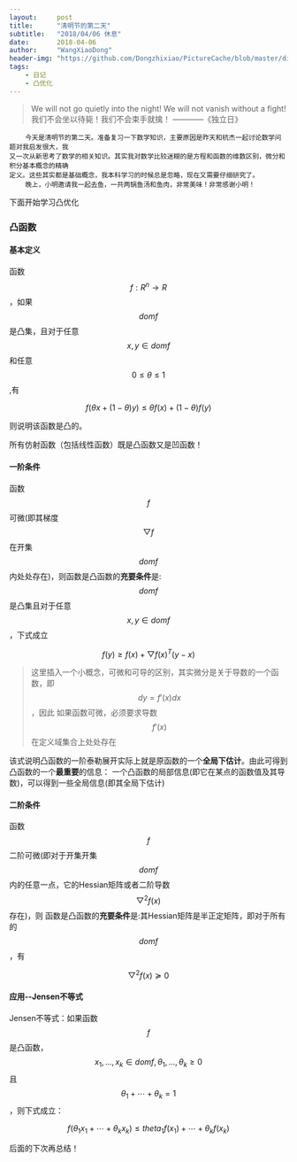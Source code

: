 ```yaml
---
layout:     post
title:      "清明节的第二天"
subtitle:   "2018/04/06 休息"
date:       2018-04-06
author:     "WangXiaoDong"
header-img: "https://github.com/Dongzhixiao/PictureCache/blob/master/diaryPic/20180406.jpg?raw=true"
tags:
    - 日记
    - 凸优化
---
```


>We will not go quietly into the night! We will not vanish without a fight!
我们不会坐以待毙！我们不会束手就擒！
                                                           ————《独立日》

```
    今天是清明节的第二天。准备复习一下数学知识，主要原因是昨天和杭杰一起讨论数学问题对我启发很大，我
又一次从新思考了数学的相关知识。其实我对数学比较迷糊的是方程和函数的维数区别，微分和积分基本概念的精确
定义。这些其实都是基础概念，我本科学习的时候总是忽略，现在又需要仔细研究了。
    晚上，小明邀请我一起去鱼，一共两锅鱼汤和鱼肉，非常美味！非常感谢小明！
```

下面开始学习凸优化

### 凸函数

#### 基本定义

函数$$f:R^n \to R$$，如果$$domf$$是凸集，且对于任意$$x,y \in domf$$和任意$$0 \leqslant \theta \leqslant 1$$,有

$$f( \theta x+(1- \theta )y) \le \theta f(x)+(1- \theta )f(y)$$

则说明该函数是凸的。

所有仿射函数（包括线性函数）既是凸函数又是凹函数！

#### 一阶条件

函数$$f$$可微(即其梯度$$\bigtriangledown f$$在开集$$domf$$内处处存在)，则函数是凸函数的**充要条件**是:
$$domf$$是凸集且对于任意$$x,y \in domf$$，下式成立

$$f(y) \ge f(x)+ \bigtriangledown f(x)^T(y-x)$$


>这里插入一个小概念，可微和可导的区别，其实微分是关于导数的一个函数，即$$dy=f'(x)dx$$，因此
如果函数可微，必须要求导数$$f'(x)$$在定义域集合上处处存在

该式说明凸函数的一阶泰勒展开实际上就是原函数的一个**全局下估计**。由此可得到凸函数的一个**最重要**的信息：
一个凸函数的局部信息(即它在某点的函数值及其导数)，可以得到一些全局信息(即其全局下估计)

#### 二阶条件

函数$$f$$二阶可微(即对于开集开集$$domf$$内的任意一点，它的Hessian矩阵或者二阶导数$$\bigtriangledown^2 f(x)$$存在)，则
函数是凸函数的**充要条件**是:其Hessian矩阵是半正定矩阵，即对于所有的$$domf$$，有

$$\bigtriangledown^2 f(x)\succeq 0$$

#### 应用--Jensen不等式

Jensen不等式：如果函数$$f$$是凸函数，$$x_1,...,x_k \in domf, \theta_1,...,\theta_k \ge 0$$且
$$\theta_1+ \cdots +\theta_k=1$$，则下式成立：

$$f(\theta_1 x_1+ \cdots + \theta_k x_k) \le theta_1 f(x_1)+ \cdots + \theta_k f(x_k) $$

后面的下次再总结！


